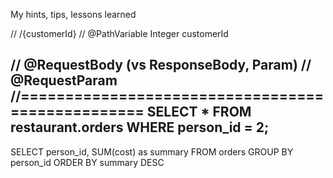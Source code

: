 My hints, tips, lessons learned

//    /{customerId}
//    @PathVariable Integer customerId

//    @RequestBody (vs ResponseBody, Param)
//    @RequestParam
//=================================================
SELECT * FROM restaurant.orders
WHERE person_id = 2;
----
SELECT person_id, SUM(cost) as summary
FROM orders
GROUP BY person_id
ORDER BY summary DESC